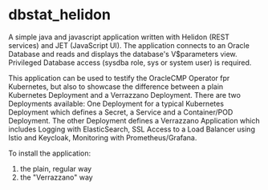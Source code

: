 # dbstat_helidon
A simple java and javascript application written with Helidon (REST services) and JET (JavaScript UI).
The application connects to an Oracle Database and reads and displays the database's V$parameters view.
Privileged Database access (sysdba role, sys or system user) is required.

This application can be used to testify the OracleCMP Operator fpr Kubernetes, but also to showcase the difference between a plain Kubernetes Deployment and a Verrazzano Deployment.
There are two Deployments available: 
One Deployment for a typical Kubernetes Deployment which defines a Secret, a Service and a Container/POD Deployment.
The other Deployment defines a Verrazzano Application which includes Logging with ElasticSearch, SSL Access to a Load Balancer using Istio and Keycloak, Monitoring with Prometheus/Grafana.

To install the application:
1) the plain, regular way
2) the "Verrazzano" way
